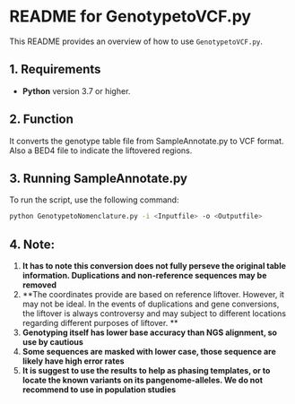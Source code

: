 # README for GenotypetoVCF.py

This README provides an overview of how to use `GenotypetoVCF.py`.

## 1. Requirements
- **Python** version 3.7 or higher.

## 2. Function
It converts the genotype table file from SampleAnnotate.py to VCF format. Also a BED4 file to indicate the liftovered regions. 

## 3. Running SampleAnnotate.py

To run the script, use the following command:

```bash
python GenotypetoNomenclature.py -i <Inputfile> -o <Outputfile>
```

## 4. Note:
1. **It has to note this conversion does not fully perseve the original table information. Duplications and non-reference sequences may be removed**
2. **The coordinates provide are based on reference liftover. However, it may not be ideal. In the events of duplications and gene conversions, the liftover is always controversy and may subject to different locations regarding different purposes of liftover. **
3. **Genotyping itself has lower base accuracy than NGS alignment, so use by cautious**
4. **Some sequences are masked with lower case, those sequence are likely have high error rates**
5. **It is suggest to use the results to help as phasing templates, or to locate the known variants on its pangenome-alleles. We do not recommend to use in population studies**
     
